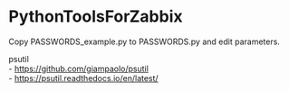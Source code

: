 # PythonToolsForZabbix

Copy PASSWORDS_example.py to PASSWORDS.py and edit parameters.



psutil  
    - https://github.com/giampaolo/psutil  
    - https://psutil.readthedocs.io/en/latest/  


